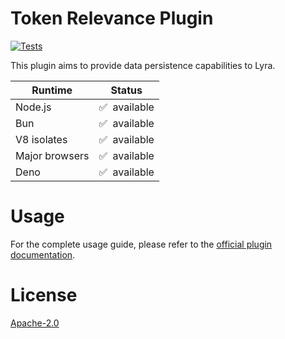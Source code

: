 # Token Relevance Plugin

[![Tests](https://github.com/LyraSearch/plugin-token-relevance/actions/workflows/tests.yml/badge.svg)](https://github.com/LyraSearch/plugin-token-relevance/actions/workflows/tests.yml)

This plugin aims to provide data persistence capabilities to Lyra.

| Runtime        | Status            |
| -------------- | ----------------- |
| Node.js        | ✅ &nbsp;available |
| Bun            | ✅ &nbsp;available |
| V8 isolates    | ✅ &nbsp;available |
| Major browsers | ✅ &nbsp;available |
| Deno           | ✅ &nbsp;available |

# Usage

For the complete usage guide, please refer to the
[official plugin documentation](https://docs.lyrajs.io/docs/plugins/plugin-token-relevance).

# License

[Apache-2.0](/LICENSE.md)
